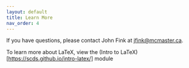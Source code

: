 ```yaml
---
layout: default
title: Learn More
nav_order: 4
---
```


If you have questions, please contact John Fink at jfink@mcmaster.ca. 

To learn more about LaTeX, view the (Intro to LaTeX)[https://scds.github.io/intro-latex/] module 
